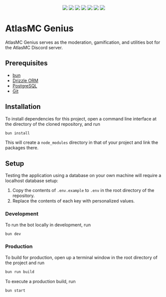 <div align="center">
    <img src="https://img.shields.io/badge/bun%20-%23000000.svg?style=for-the-badge&logo=bun" />
    <img src="https://img.shields.io/badge/typescript-%233178C6?style=for-the-badge&logo=typescript&logoColor=white" />
    <img src="https://img.shields.io/badge/drizzle-%23C5F74F?style=for-the-badge&logo=drizzle&logoColor=black" />
    <img src="https://img.shields.io/badge/postgresql-%234169E1?style=for-the-badge&logo=postgresql&logoColor=white" />
    <img src="https://img.shields.io/badge/eslint-%234B32C3?style=for-the-badge&logo=eslint" />
    <img src="https://img.shields.io/badge/discord.js%20-%23000000.svg?style=for-the-badge&logo=discord&logoColor=white" />
    <img src="https://img.shields.io/badge/axios%20-%235A29E4.svg?style=for-the-badge&logo=axios" />
</div>

# AtlasMC Genius
AtlasMC Genius serves as the moderation, gamification, and utilities bot for the AtlasMC Discord server.

## Prerequisites
 * [bun](https://bun.sh)
 * [Drizzle ORM](https://orm.drizzle.team)
 * [PostgreSQL](https://www.postgresql.org)
 * [Git](https://git-scm.com)

## Installation
To install dependencies for this project, open a command line interface at the directory of the cloned repository, and run
```sh
bun install
```

This will create a `node_modules` directory in that of your project and link the packages there.

## Setup
Testing the application using a database on your own machine will require a localhost database setup:

1. Copy the contents of `.env.example` to `.env` in the root directory of the repository.
2. Replace the contents of each key with personalized values.

### Development
To run the bot locally in development, run
```sh
bun dev
```

### Production
To build for production, open up a terminal window in the root directory of the project and run
```sh
bun run build
```

To execute a production build, run
```sh
bun start
```
